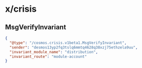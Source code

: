 # x/crisis

## MsgVerifyInvariant

```json
{
  "@type": "/cosmos.crisis.v1beta1.MsgVerifyInvariant",
  "sender": "desmos13yp2fq3tslq6mmtq4628q38xzj75ethzela9uu",
  "invariant_module_name": "distribution",
  "invariant_route": "module-account"
}
```